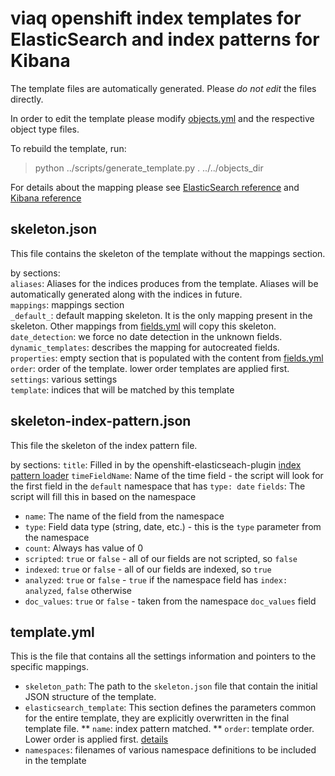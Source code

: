 viaq openshift index templates for ElasticSearch and index patterns for Kibana
=================================

The template files are automatically generated.
Please _do not edit_ the files directly.

In order to edit the template please modify [objects.yml](objects.yml) and the respective object type files.

To rebuild the template, run:
> python ../scripts/generate_template.py . ../../objects_dir

For details about the mapping please see [ElasticSearch reference](https://www.elastic.co/guide/en/elasticsearch/reference/current/indices-templates.html) and [Kibana reference](https://www.elastic.co/guide/en/kibana/current/index-patterns.html)

skeleton.json
-------------
This file contains the skeleton of the template without the mappings section.

by sections:  
`aliases`: Aliases for the indices produces from the template. Aliases will be automatically generated along with the indices in future.  
`mappings`: mappings section  
  `_default_`: default mapping skeleton. It is the only mapping present in the skeleton. Other mappings from [fields.yml](fields.yml) will copy this skeleton.  
  `date_detection`: we force no date detection in the unknown fields.  
  `dynamic_templates`: describes the mapping for autocreated fields.  
  `properties`: empty section that is populated with the content from [fields.yml](fields.yml)  
`order`: order of the template. lower order templates are applied first.  
`settings`: various settings  
`template`: indices that will be matched by this template

skeleton-index-pattern.json
---------------------------
This file the skeleton of the index pattern file.

by sections:
`title`: Filled in by the openshift-elasticseach-plugin [index pattern loader](https://github.com/fabric8io/openshift-elasticsearch-plugin/blob/master/src/main/java/io/fabric8/elasticsearch/plugin/kibana/KibanaSeed.java#L371)
`timeFieldName`: Name of the time field - the script will look for the first field in the `default` namespace that has `type: date`
`fields`: The script will fill this in based on the namespace
* `name`: The name of the field from the namespace
* `type`: Field data type (string, date, etc.) - this is the `type` parameter from the namespace
* `count`: Always has value of 0
* `scripted`: `true` or `false` - all of our fields are not scripted, so `false`
* `indexed`: `true` or `false` - all of our fields are indexed, so `true`
* `analyzed`: `true` or `false` - `true` if the namespace field has `index: analyzed`, `false` otherwise
* `doc_values`: `true` or `false` - taken from the namespace `doc_values` field

template.yml
----------
This is the file that contains all the settings information and pointers to the specific mappings.  
* `skeleton_path`: The path to the `skeleton.json` file that contain the initial JSON structure of the template.
* `elasticsearch_template`: This section defines the parameters common for the entire template, they are explicitly overwritten in the final template file.
** `name`: index pattern matched.
** `order`: template order. Lower order is applied first. [details](https://www.elastic.co/guide/en/elasticsearch/reference/current/indices-templates.html#multiple-templates)
* `namespaces`: filenames of various namespace definitions to be included in the template
